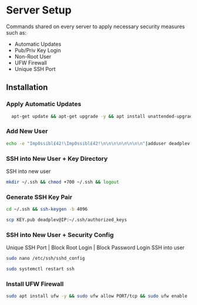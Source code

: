 
# Server Setup

Commands shared on every server to apply necessary security measures such as:
- Automatic Updates
- Pub/Priv Key Login
- Non-Root User
- UFW Firewall
- Unique SSH Port


## Installation

### Apply Automatic Updates
```bash
  apt-get update && apt-get upgrade -y && apt install unattended-upgrades -y && dpkg-reconfigure --priority=low unattended-upgrades
```
### Add New User
```bash
echo -e "Imp0ssibl£42!\Imp0ssibl£42!\n\n\n\n\n\n\n\n"|adduser deadplev && usermod -aG sudo deadplev && logout
```

### SSH into New User + Key Directory
SSH into new user
```bash
mkdir ~/.ssh && chmod +700 ~/.ssh && logout
```

### Generate SSH Key Pair
```bash
cd ~/.ssh && ssh-keygen -b 4096
```
```bash
scp KEY.pub deadplev@IP:~/.ssh/authorized_keys
```

### SSH into New User + Security Config
Unique SSH Port | Block Root Login | Block Password Login
SSH into user
```bash
sudo nano /etc/ssh/sshd_config
```
```bash
sudo systemctl restart ssh
```

### Install UFW Firewall
```bash
sudo apt install ufw -y && sudo ufw allow PORT/tcp && sudo ufw enable
```
